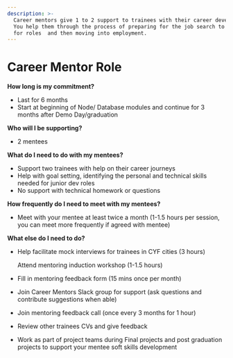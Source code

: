 ```yaml
---
description: >-
  Career mentors give 1 to 2 support to trainees with their career development.
  You help them through the process of preparing for the job search to applying
  for roles  and then moving into employment.
---
```


# Career Mentor Role

**How long is my commitment?**

* Last for 6 months
* Start at beginning of Node/ Database modules and continue for 3 months after Demo Day/graduation 

**Who will I be supporting?**

* 2 mentees

**What do I need to do with my mentees?**

* Support two trainees with help on their career journeys 
* Help with goal setting, identifying the personal and technical skills needed for junior dev roles
* No support with technical homework or questions 

**How frequently do I need to meet with my mentees?**

* Meet with your mentee at least twice a month \(1-1.5 hours per session, you can meet more frequently if agreed with mentee\)

**What else do I need to do?**

* Help facilitate mock interviews for trainees in CYF cities \(3 hours\)

  Attend mentoring induction workshop \(1-1.5 hours\) 

* Fill in mentoring feedback form \(15 mins once per month\) 
* Join Career Mentors Slack group for support \(ask questions and contribute suggestions when able\) 
* Join mentoring feedback call \(once every 3 months for 1 hour\)
* Review other trainees CVs and give feedback
* Work as part of project teams during Final projects and post graduation projects to support your mentee soft skills development

